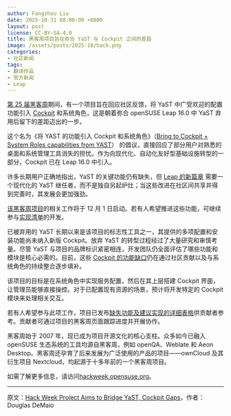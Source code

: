 ```yaml
---
author: Fangzhou Liu
date: 2025-10-31 08:00:00 +0800
layout: post
license: CC-BY-SA-4.0
title: 黑客周项目旨在弥合 YaST 与 Cockpit 之间的差距
image: /assets/posts/2025-10/hack.png
categories:
- 社区新闻
tags:
- 翻译作品
- 官方新闻
- Leap
---
```

[第 25 届黑客周](https://hackweek.opensuse.org/)期间，有一个项目旨在回应社区反馈，将 YaST 中广受欢迎的配置功能引入 [Cockpit](https://cockpit-project.org/) 和系统角色，这是朝着弥合 openSUSE Leap 16.0 中 YaST 弃用后留下的差距迈出的一步。

这个名为《将 YAST 的功能引入 Cockpit 和系统角色》（[Bring to Cockpit + System Roles capabilities from YAST](https://hackweek.opensuse.org/25/projects/bring-to-cockpit-plus-system-roles-capabilities-from-yast)） 的倡议，直接回应了部分用户对熟悉的桌面和系统管理工具消失的担忧。作为向现代化、自动化友好型基础设施转型的一部分，Cockpit 已在 Leap 16.0 中引入。

许多长期用户正确地指出，YaST 的关键功能仍有缺失，但 [Leap 的新篇章](https://suse.org.cn/%E6%9B%B4%E6%96%B0%E9%80%9A%E5%91%8A/2025/10/11/next-chapter-opens-with-leap-release.html) 需要一个现代化的 YaST 继任者，而不是独自另起炉灶；当这些改进在社区间共享并得到完善时，其发展会更加强劲。

[该黑客周项目](https://hackweek.opensuse.org/25/projects/bring-to-cockpit-plus-system-roles-capabilities-from-yast)的相关工作将于 12 月 1 日启动。若有人希望推进这些功能，可继续参与[实现清单](https://docs.google.com/spreadsheets/d/1ZhX-Ip9MKJNeKSYV3bSZG4Qc5giuY7XSV0U61Ecu9lo/edit)的开发。

已被弃用的 YaST 长期以来是该项目的标志性工具之一，其提供的多项配置和安装功能尚未纳入新版 Cockpit。放弃 YaST 的转型过程经过了大量研究和审慎考量。尽管 YaST 与项目的品牌标识紧密相连，开发团队仍全面评估了哪些功能和模块是核心必需的。目前，这些 [Cockpit 的功能缺口](https://docs.google.com/spreadsheets/d/1ZhX-Ip9MKJNeKSYV3bSZG4Qc5giuY7XSV0U61Ecu9lo/edit)仍在通过社区贡献以及与系统角色的持续整合逐步填补。

该项目的目标是在系统角色中实现服务配置，然后在其上层搭建 Cockpit 界面，让管理员能够直接操控。对于已配置现有资源的场景，预计将开发特定的 Cockpit 模块来处理相关交互。

若有人希望参与此项工作，项目已发布[缺失功能及建议实现的详细表格](https://docs.google.com/spreadsheets/d/1ZhX-Ip9MKJNeKSYV3bSZG4Qc5giuY7XSV0U61Ecu9lo/edit)供贡献者参考。贡献者可通过项目的黑客周页面跟踪进度并开展协作。

黑客周始于 2007 年，现已成为项目开源文化的核心支柱。众多如今已融入 openSUSE 生态系统的工具均源自黑客周，例如 openQA、Weblate 和 Aeon Desktop。黑客周还孕育了后来发展为广泛使用的产品的项目——ownCloud 及其衍生项目 Nextcloud，均起源于十多年前的一个黑客周项目。

如需了解更多信息，请访问[hackweek.opensuse.org](https://hackweek.opensuse.org/)。

---
原文：[Hack Week Project Aims to Bridge YaST, Cockpit Gaps](https://news.opensuse.org/2025/10/29/hw-project-aims-to-bridge-yast-cockpit-gaps/)，作者：Douglas DeMaio
